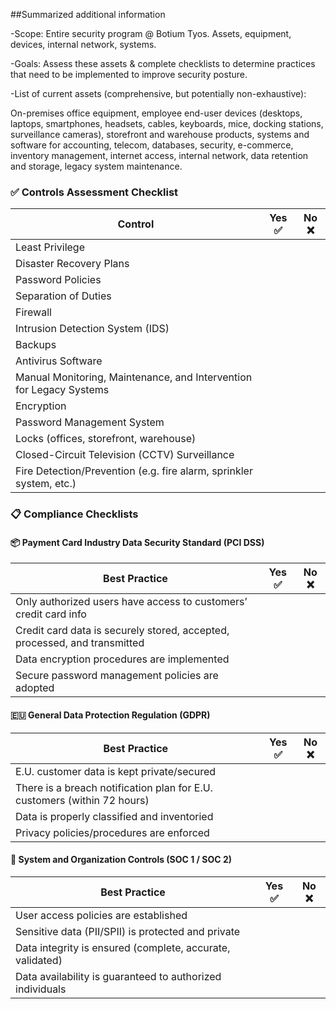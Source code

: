##Summarized additional information

-Scope: Entire security program @ Botium Tyos. Assets, equipment, devices, internal network, systems.

-Goals: Assess these assets & complete checklists to determine practices that need to be implemented
to improve security posture.

-List of current assets (comprehensive, but potentially non-exhaustive): 

On-premises office equipment, employee end-user devices (desktops, laptops, smartphones, headsets, cables, keyboards, mice, docking stations, surveillance cameras), storefront and warehouse products, systems and software for accounting, telecom, databases, security, e-commerce, inventory management, internet access, internal network, data retention and storage, legacy system maintenance.


### ✅ Controls Assessment Checklist

| Control                                                                 | Yes ✅ | No ❌ |
|-------------------------------------------------------------------------|--------|-------|
| Least Privilege                                                         |        |       |
| Disaster Recovery Plans                                                 |        |       |
| Password Policies                                                       |        |       |
| Separation of Duties                                                    |        |       |
| Firewall                                                                |        |       |
| Intrusion Detection System (IDS)                                        |        |       |
| Backups                                                                 |        |       |
| Antivirus Software                                                      |        |       |
| Manual Monitoring, Maintenance, and Intervention for Legacy Systems     |        |       |
| Encryption                                                              |        |       |
| Password Management System                                              |        |       |
| Locks (offices, storefront, warehouse)                                  |        |       |
| Closed-Circuit Television (CCTV) Surveillance                           |        |       |
| Fire Detection/Prevention (e.g. fire alarm, sprinkler system, etc.)     |        |       |

### 📋 Compliance Checklists

#### 📦 Payment Card Industry Data Security Standard (PCI DSS)

| Best Practice                                                                 | Yes ✅ | No ❌ |
|------------------------------------------------------------------------------|--------|-------|
| Only authorized users have access to customers’ credit card info             |        |       |
| Credit card data is securely stored, accepted, processed, and transmitted    |        |       |
| Data encryption procedures are implemented                                   |        |       |
| Secure password management policies are adopted                              |        |       |

#### 🇪🇺 General Data Protection Regulation (GDPR)

| Best Practice                                                                | Yes ✅ | No ❌ |
|-----------------------------------------------------------------------------|--------|-------|
| E.U. customer data is kept private/secured                                  |        |       |
| There is a breach notification plan for E.U. customers (within 72 hours)    |        |       |
| Data is properly classified and inventoried                                 |        |       |
| Privacy policies/procedures are enforced                                    |        |       |

#### 🏢 System and Organization Controls (SOC 1 / SOC 2)

| Best Practice                                                                | Yes ✅ | No ❌ |
|-----------------------------------------------------------------------------|--------|-------|
| User access policies are established                                        |        |       |
| Sensitive data (PII/SPII) is protected and private                          |        |       |
| Data integrity is ensured (complete, accurate, validated)                   |        |       |
| Data availability is guaranteed to authorized individuals                   |        |       |

